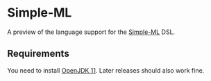 # Simple-ML

A preview of the language support for the [Simple-ML](https://simple-ml.de/) DSL.

## Requirements

You need to install [OpenJDK 11](https://adoptium.net/index.html?variant=openjdk11&jvmVariant=hotspot). Later releases should also work fine.
